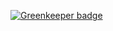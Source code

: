 
[![Greenkeeper badge](https://badges.greenkeeper.io/compilenix/ftpscan.svg)](https://greenkeeper.io/)
